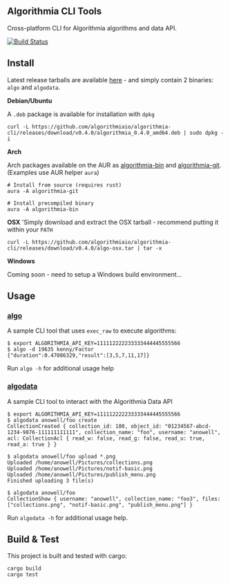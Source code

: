 Algorithmia CLI Tools
---------------------

Cross-platform CLI for Algorithmia algorithms and data API.

[![Build Status](https://travis-ci.org/algorithmiaio/algorithmia-cli.svg)](https://travis-ci.org/algorithmiaio/algorithmia-cli)


## Install

Latest release tarballs are available [here](https://github.com/algorithmiaio/algorithmia-cli/releases) - and simply contain 2 binaries: `algo` and `algodata`.

**Debian/Ubuntu**

A `.deb` package is available for installation with `dpkg`

    curl -L https://github.com/algorithmiaio/algorithmia-cli/releases/download/v0.4.0/algorithmia_0.4.0_amd64.deb | sudo dpkg -i

**Arch**

Arch packages available on the AUR as [algorithmia-bin](https://aur.archlinux.org/packages/algorithmia-bin/) and [algorithmia-git](https://aur.archlinux.org/packages/algorithmia-git/). (Examples use AUR helper `aura`)

    # Install from source (requires rust)
    aura -A algorithmia-git

    # Install precompiled binary
    aura -A algorithmia-bin

**OSX**
'Simply download and extract the OSX tarball - recommend putting it within your `PATH`

    curl -L https://github.com/algorithmiaio/algorithmia-cli/releases/download/v0.4.0/algo-osx.tar | tar -x

**Windows**

Coming soon - need to setup a Windows build environment...


## Usage

### [algo](src/bin/algo.rs)

A sample CLI tool that uses `exec_raw` to execute algorithms:

    $ export ALGORITHMIA_API_KEY=111112222233333444445555566
    $ algo -d 19635 kenny/Factor
    {"duration":0.47086329,"result":[3,5,7,11,17]}

Run `algo -h` for additional usage help

### [algodata](src/bin/algodata.rs)

A sample CLI tool to interact with the Algorithmia Data API

    $ export ALGORITHMIA_API_KEY=111112222233333444445555566
    $ algodata anowell/foo create
    CollectionCreated { collection_id: 180, object_id: "01234567-abcd-1234-9876-111111111111", collection_name: "foo", username: "anowell", acl: CollectionAcl { read_w: false, read_g: false, read_u: true, read_a: true } }

    $ algodata anowell/foo upload *.png
    Uploaded /home/anowell/Pictures/collections.png
    Uploaded /home/anowell/Pictures/notif-basic.png
    Uploaded /home/anowell/Pictures/publish_menu.png
    Finished uploading 3 file(s)

    $ algodata anowell/foo
    CollectionShow { username: "anowell", collection_name: "foo3", files: ["collections.png", "notif-basic.png", "publish_menu.png"] }


Run `algodata -h` for additional usage help.

## Build & Test

This project is built and tested with cargo:

    cargo build
    cargo test

